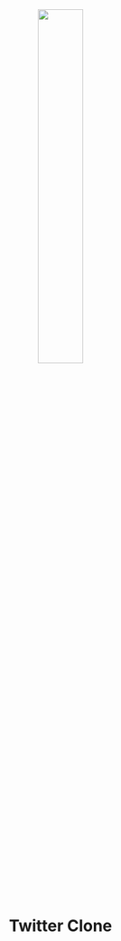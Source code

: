 <div align="center">
<img src="https://www.bgr.in/wp-content/uploads/2013/01/twitter_icon.png" width="40%">
</div>

<h1 align="center">Twitter Clone</h1>
